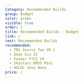 ```yaml
---
Category: Recommended Builds
group: Budget
color: green
visible: true
order: 1
title: Recommended Builds - Budget
link: /
text: Recommended Builds
recommended:
  - TBS Source Two V0.1
  - Emax Eco II
  - Foxeer F722 V4
  - Skystars KM55 Mini
  - HGLRC Zeus Nano
price: /
---
```

